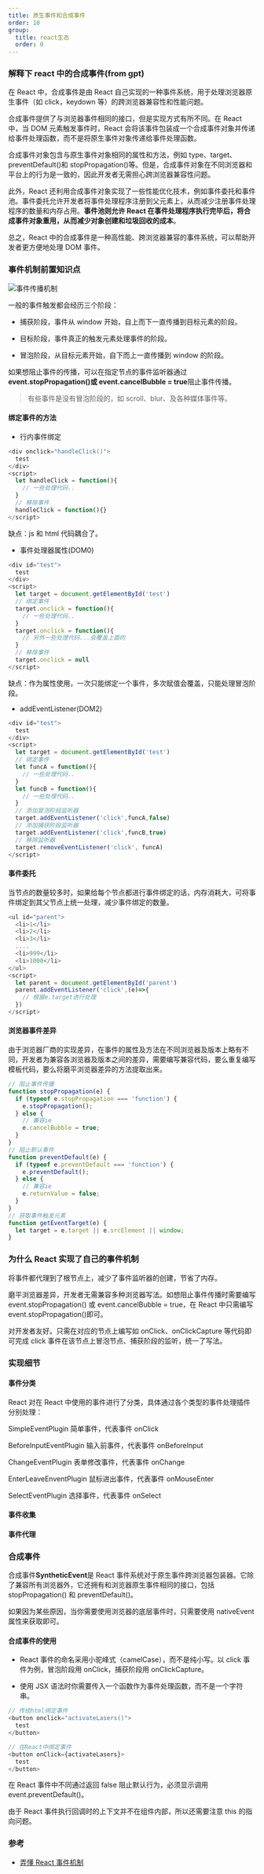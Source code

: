 ```yaml
---
title: 原生事件和合成事件
order: 10
group:
  title: react生态
  order: 0
---
```


### 解释下 react 中的合成事件(from gpt)

在 React 中，合成事件是由 React 自己实现的一种事件系统，用于处理浏览器原生事件（如 click，keydown 等）的跨浏览器兼容性和性能问题。

合成事件提供了与浏览器事件相同的接口，但是实现方式有所不同。在 React 中，当 DOM 元素触发事件时，React 会将该事件包装成一个合成事件对象并传递给事件处理函数，而不是将原生事件对象传递给事件处理函数。

合成事件对象包含与原生事件对象相同的属性和方法，例如 type、target、preventDefault()和 stopPropagation()等。但是，合成事件对象在不同浏览器和平台上的行为是一致的，因此开发者无需担心跨浏览器兼容性问题。

此外，React 还利用合成事件对象实现了一些性能优化技术，例如事件委托和事件池。事件委托允许开发者将事件处理程序注册到父元素上，从而减少注册事件处理程序的数量和内存占用。**事件池则允许 React 在事件处理程序执行完毕后，将合成事件对象重用，从而减少对象创建和垃圾回收的成本**。

总之，React 中的合成事件是一种高性能、跨浏览器兼容的事件系统，可以帮助开发者更方便地处理 DOM 事件。

### 事件机制前置知识点

![事件传播机制](https://www.bythewayer.com/img/event.webp)

一般的事件触发都会经历三个阶段：

- 捕获阶段，事件从 window 开始，自上而下一直传播到目标元素的阶段。

- 目标阶段，事件真正的触发元素处理事件的阶段。

- 冒泡阶段，从目标元素开始，自下而上一直传播到 window 的阶段。

如果想阻止事件的传播，可以在指定节点的事件监听器通过 **event.stopPropagation()或 event.cancelBubble = true**阻止事件传播。

> 有些事件是没有冒泡阶段的，如 scroll、blur、及各种媒体事件等。

#### 绑定事件的方法

- 行内事件绑定

```js
<div onclick="handleClick()">
  test
</div>
<script>
  let handleClick = function(){
    // 一些处理代码..
  }
  // 移除事件
  handleClick = function(){}
</script>
```

缺点：js 和 html 代码耦合了。

- 事件处理器属性(DOM0)

```js
<div id="test">
  test
</div>
<script>
  let target = document.getElementById('test')
  // 绑定事件
  target.onclick = function(){
    // 一些处理代码..
  }
  target.onclick = function(){
    // 另外一些处理代码...会覆盖上面的
  }
  // 移除事件
  target.onclick = null
</script>
```

缺点：作为属性使用，一次只能绑定一个事件，多次赋值会覆盖，只能处理冒泡阶段。

- addEventListener(DOM2)

```js
<div id="test">
  test
</div>
<script>
  let target = document.getElementById('test')
  // 绑定事件
  let funcA = function(){
    // 一些处理代码..
  }
  let funcB = function(){
    // 一些处理代码..
  }
  // 添加冒泡阶段监听器
  target.addEventListener('click',funcA,false)
  // 添加捕获阶段监听器
  target.addEventListener('click',funcB,true)
  // 移除监听器
  target.removeEventListener('click', funcA)
</script>
```

#### 事件委托

当节点的数量较多时，如果给每个节点都进行事件绑定的话，内存消耗大，可将事件绑定到其父节点上统一处理，减少事件绑定的数量。

```js
<ul id="parent">
  <li>1</li>
  <li>2</li>
  <li>3</li>
  ....
  <li>999</li>
  <li>1000</li>
</ul>
<script>
  let parent = document.getElementById('parent')
  parent.addEventListener('click',(e)=>{
    // 根据e.target进行处理
  })
</script>
```

#### 浏览器事件差异

由于浏览器厂商的实现差异，在事件的属性及方法在不同浏览器及版本上略有不同，开发者为兼容各浏览器及版本之间的差异，需要编写兼容代码，要么重复编写模板代码，要么将磨平浏览器差异的方法提取出来。

```js
// 阻止事件传播
function stopPropagation(e) {
  if (typeof e.stopPropagation === 'function') {
    e.stopPropagation();
  } else {
    // 兼容ie
    e.cancelBubble = true;
  }
}
// 阻止默认事件
function preventDefault(e) {
  if (typeof e.preventDefault === 'function') {
    e.preventDefault();
  } else {
    // 兼容ie
    e.returnValue = false;
  }
}
// 获取事件触发元素
function getEventTarget(e) {
  let target = e.target || e.srcElement || window;
}
```

### 为什么 React 实现了自己的事件机制

将事件都代理到了根节点上，减少了事件监听器的创建，节省了内存。

磨平浏览器差异，开发者无需兼容多种浏览器写法。如想阻止事件传播时需要编写 event.stopPropagation() 或 event.cancelBubble = true，在 React 中只需编写 event.stopPropagation()即可。

对开发者友好。只需在对应的节点上编写如 onClick、onClickCapture 等代码即可完成 click 事件在该节点上冒泡节点、捕获阶段的监听，统一了写法。

### 实现细节

#### 事件分类

React 对在 React 中使用的事件进行了分类，具体通过各个类型的事件处理插件分别处理：

SimpleEventPlugin 简单事件，代表事件 onClick

BeforeInputEventPlugin 输入前事件，代表事件 onBeforeInput

ChangeEventPlugin 表单修改事件，代表事件 onChange

EnterLeaveEnventPlugin 鼠标进出事件，代表事件 onMouseEnter

SelectEventPlugin 选择事件，代表事件 onSelect

#### 事件收集

#### 事件代理

### 合成事件

合成事件**SyntheticEvent**是 React 事件系统对于原生事件跨浏览器包装器。它除了兼容所有浏览器外，它还拥有和浏览器原生事件相同的接口，包括 stopPropagation() 和 preventDefault()。

如果因为某些原因，当你需要使用浏览器的底层事件时，只需要使用 nativeEvent 属性来获取即可。

#### 合成事件的使用

- React 事件的命名采用小驼峰式（camelCase），而不是纯小写。以 click 事件为例，冒泡阶段用 onClick，捕获阶段用 onClickCapture。

- 使用 JSX 语法时你需要传入一个函数作为事件处理函数，而不是一个字符串。

```js
// 传统html绑定事件
<button onclick="activateLasers()">
  test
</button>

// 在React中绑定事件
<button onClick={activateLasers}>
  test
</button>
```

在 React 事件中不同通过返回 false 阻止默认行为，必须显示调用 event.preventDefault()。

由于 React 事件执行回调时的上下文并不在组件内部，所以还需要注意 this 的指向问题。

### 参考

- [弄懂 React 事件机制](https://mp.weixin.qq.com/s/aihwEeiZPY9aBOmhY78iWw)
